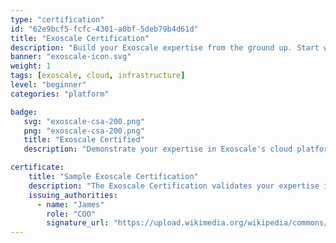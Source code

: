 ```yaml
---
type: "certification"
id: "62e9bcf5-fcfc-4301-a0bf-5deb79b4d61d"
title: "Exoscale Certification"
description: "Build your Exoscale expertise from the ground up. Start with core cloud concepts and terminology in the Starter path, dive into technical networking and configuration in the Advanced course, and learn to calculate costs with confidence in the Pricing module. Everything you need to understand, deploy, and optimize on Exoscale."
banner: "exoscale-icon.svg"
weight: 1
tags: [exoscale, cloud, infrastructure]
level: "beginner"
categories: "platform"

badge:
   svg: "exoscale-csa-200.png"
   png: "exoscale-csa-200.png"
   title: "Exoscale Certified"
   description: "Demonstrate your expertise in Exoscale's cloud platform with the Exoscale Certification. This certification validates your understanding of core concepts, technical networking, and cost management on Exoscale."

certificate:
    title: "Sample Exoscale Certification"
    description: "The Exoscale Certification validates your expertise in Exoscale's cloud platform, covering core concepts, technical networking, and cost management. This certification is ideal for professionals looking to demonstrate their proficiency in deploying and optimizing solutions on Exoscale."
    issuing_authorities:
      - name: "James"
        role: "COO"
        signature_url: "https://upload.wikimedia.org/wikipedia/commons/a/ac/Chris_Hemsworth_Signature.png"
---
```


